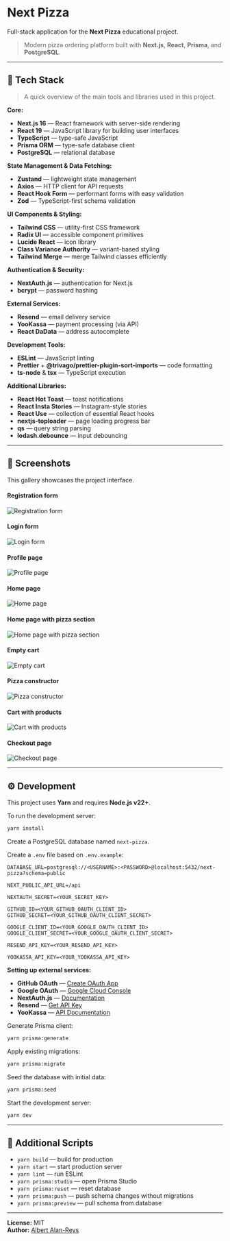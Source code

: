 # Next Pizza

Full-stack application for the **Next Pizza** educational project.

> Modern pizza ordering platform built with **Next.js**, **React**, **Prisma**, and **PostgreSQL**.

---

## 🧰 Tech Stack

> A quick overview of the main tools and libraries used in this project.

**Core:**

- **Next.js 16** — React framework with server-side rendering
- **React 19** — JavaScript library for building user interfaces
- **TypeScript** — type-safe JavaScript
- **Prisma ORM** — type-safe database client
- **PostgreSQL** — relational database

**State Management & Data Fetching:**

- **Zustand** — lightweight state management
- **Axios** — HTTP client for API requests
- **React Hook Form** — performant forms with easy validation
- **Zod** — TypeScript-first schema validation

**UI Components & Styling:**

- **Tailwind CSS** — utility-first CSS framework
- **Radix UI** — accessible component primitives
- **Lucide React** — icon library
- **Class Variance Authority** — variant-based styling
- **Tailwind Merge** — merge Tailwind classes efficiently

**Authentication & Security:**

- **NextAuth.js** — authentication for Next.js
- **bcrypt** — password hashing

**External Services:**

- **Resend** — email delivery service
- **YooKassa** — payment processing (via API)
- **React DaData** — address autocomplete

**Development Tools:**

- **ESLint** — JavaScript linting
- **Prettier** + **@trivago/prettier-plugin-sort-imports** — code formatting
- **ts-node** & **tsx** — TypeScript execution

**Additional Libraries:**

- **React Hot Toast** — toast notifications
- **React Insta Stories** — Instagram-style stories
- **React Use** — collection of essential React hooks
- **nextjs-toploader** — page loading progress bar
- **qs** — query string parsing
- **lodash.debounce** — input debouncing

---

## 📸 Screenshots

This gallery showcases the project interface.

#### Registration form

![Registration form](public/screenshots/register.png)

#### Login form

![Login form](public/screenshots/login.png)

#### Profile page

![Profile page](public/screenshots/profile.png)

#### Home page

![Home page](public/screenshots/home.png)

#### Home page with pizza section

![Home page with pizza section](public/screenshots/home-pizzas.png)

#### Empty cart

![Empty cart](public/screenshots/cart-empty.png)

#### Pizza constructor

![Pizza constructor](public/screenshots/pizza-constructor.png)

#### Cart with products

![Cart with products](public/screenshots/cart-with-products.png)

#### Checkout page

![Checkout page](public/screenshots/checkout.png)

---

## ⚙️ Development

This project uses **Yarn** and requires **Node.js v22+**.

To run the development server:

```bash
yarn install
```

Create a PostgreSQL database named `next-pizza`.

Create a `.env` file based on `.env.example`:

```
DATABASE_URL=postgresql://<USERNAME>:<PASSWORD>@localhost:5432/next-pizza?schema=public

NEXT_PUBLIC_API_URL=/api

NEXTAUTH_SECRET=<YOUR_SECRET_KEY>

GITHUB_ID=<YOUR_GITHUB_OAUTH_CLIENT_ID>
GITHUB_SECRET=<YOUR_GITHUB_OAUTH_CLIENT_SECRET>

GOOGLE_CLIENT_ID=<YOUR_GOOGLE_OAUTH_CLIENT_ID>
GOOGLE_CLIENT_SECRET=<YOUR_GOOGLE_OAUTH_CLIENT_SECRET>

RESEND_API_KEY=<YOUR_RESEND_API_KEY>

YOOKASSA_API_KEY=<YOUR_YOOKASSA_API_KEY>
```

**Setting up external services:**

- **GitHub OAuth** — [Create OAuth App](https://github.com/settings/developers)
- **Google OAuth** — [Google Cloud Console](https://console.cloud.google.com/apis/credentials)
- **NextAuth.js** — [Documentation](https://next-auth.js.org/getting-started/introduction)
- **Resend** — [Get API Key](https://resend.com/api-keys)
- **YooKassa** — [API Documentation](https://yookassa.ru/developers/api)

Generate Prisma client:

```bash
yarn prisma:generate
```

Apply existing migrations:

```bash
yarn prisma:migrate
```

Seed the database with initial data:

```bash
yarn prisma:seed
```

Start the development server:

```bash
yarn dev
```

---

## 📝 Additional Scripts

- `yarn build` — build for production
- `yarn start` — start production server
- `yarn lint` — run ESLint
- `yarn prisma:studio` — open Prisma Studio
- `yarn prisma:reset` — reset database
- `yarn prisma:push` — push schema changes without migrations
- `yarn prisma:preview` — pull schema from database

---

**License:** MIT  
**Author:** [Albert Alan-Reys](https://github.com/albert-alanreys)
